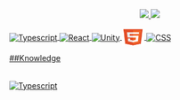 <div align="center">
  <a href="https://github.com/william-mateus">
  <img width="54%" src="https://github-readme-stats.vercel.app/api?username=william-mateus&show_icons=true&theme=onedark&include_all_commits=true&count_private=true"/>
  <img width="45%" src="https://github-readme-stats.vercel.app/api/top-langs/?username=william-mateus&layout=compact&langs_count=7&theme=onedark"/>
</div>

<div style="display: inline_block"><br>
  <img align="center" alt="Typescript" height="30" width="40" src="https://cdn.jsdelivr.net/gh/devicons/devicon/icons/androidstudio/androidstudio-original.svg">
  <img align="center" alt="React" height="30" width="40" src="https://cdn.jsdelivr.net/gh/devicons/devicon/icons/css3/css3-original.svg">
  <img align="center" alt="Unity" height="30" width="40" src="https://cdn.jsdelivr.net/gh/devicons/devicon/icons/kotlin/kotlin-original.svg">
  <img align="center" alt="HTML" height="30" width="40" src="https://raw.githubusercontent.com/devicons/devicon/master/icons/html5/html5-original.svg">
  <img align="center" alt="CSS" height="30" width="40" src="https://cdn.jsdelivr.net/gh/devicons/devicon/icons/javascript/javascript-original.svg">
</div>

 ##Knowledge
  
  <div style="display: inline_block"><br>
  <img align="center" alt="Typescript" height="30" width="40" src="https://cdn.jsdelivr.net/gh/devicons/devicon/icons/php/php-original.svg">
 
</div>
